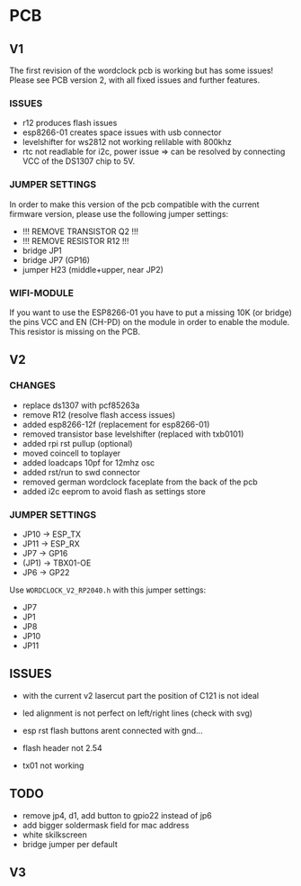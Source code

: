 # PCB



## V1

The first revision of the wordclock pcb is working but has some issues!
Please see PCB version 2, with all fixed issues and further features.

### ISSUES

* r12 produces flash issues
* esp8266-01 creates space issues with usb connector
* levelshifter for ws2812 not working relilable with 800khz
* rtc not readlable for i2c, power issue => can be resolved by connecting VCC of the DS1307 chip to 5V.

### JUMPER SETTINGS

In order to make this version of the pcb compatible with the current firmware version, please use the following jumper settings:

* !!! REMOVE TRANSISTOR Q2 !!!
* !!! REMOVE RESISTOR R12 !!!
* bridge JP1
* bridge JP7 (GP16)
* jumper H23 (middle+upper, near JP2)


### WIFI-MODULE

If you want to use the ESP8266-01 you have to put a missing 10K (or bridge) the pins VCC and EN (CH-PD) on the module in order to enable the module.
This resistor is missing on the PCB.





## V2



### CHANGES

* replace ds1307 with pcf85263a
* remove R12 (resolve flash access issues)
* added esp8266-12f (replacement for esp8266-01)
* removed transistor base levelshifter (replaced with txb0101)
* added rpi rst pullup (optional)
* moved coincell to toplayer
* added loadcaps 10pf for 12mhz osc
* added rst/run to swd connector
* removed german wordclock faceplate from the back of the pcb
* added i2c eeprom to avoid flash as settings store


### JUMPER SETTINGS

* JP10 -> ESP_TX
* JP11 -> ESP_RX
* JP7 -> GP16
* (JP1) -> TBX01-OE  
* JP6 -> GP22


Use `WORDCLOCK_V2_RP2040.h` with this jumper settings:

* JP7
* JP1
* JP8
* JP10
* JP11



## ISSUES

* with the current v2 lasercut part the position of C121 is not ideal
* led alignment is not perfect on left/right lines (check with svg)


* esp rst flash buttons arent connected with gnd...
* flash header not 2.54
* tx01 not working

## TODO 

* remove jp4, d1, add button to gpio22 instead of jp6
* add bigger soldermask field for mac address
* white skilkscreen
* bridge jumper per default

## V3

